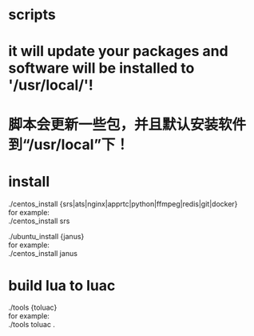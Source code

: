 # scripts
# it will update your packages and software will be installed to '/usr/local/'!
# 脚本会更新一些包，并且默认安装软件到“/usr/local”下！

# install
./centos_install {srs|ats|nginx|apprtc|python|ffmpeg|redis|git|docker}  
for example:  
./centos_install srs

./ubuntu_install {janus}  
for example:  
./centos_install janus


# build lua to luac
./tools {toluac}  
for example:  
./tools toluac .
